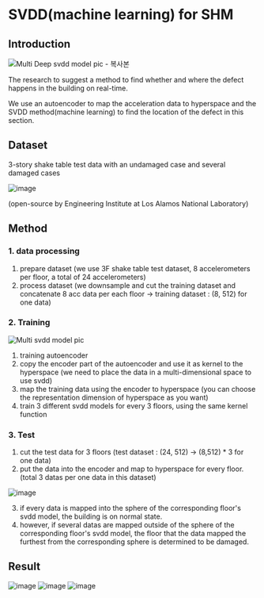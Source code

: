 # SVDD(machine learning) for SHM

## Introduction
![Multi Deep svdd model pic - 복사본](https://github.com/happyleeyi/SVDD-for-SHM/assets/173021832/9f614f57-9359-4d56-bd22-31bef9b7de67)

The research to suggest a method to find whether and where the defect happens in the building on real-time.

We use an autoencoder to map the acceleration data to hyperspace and the SVDD method(machine learning) to find the location of the defect in this section.

## Dataset

3-story shake table test data with an undamaged case and several damaged cases

![image](https://github.com/happyleeyi/SVDD-for-SHM/assets/173021832/b328aac8-2b3d-4063-9154-6c3e3cb029e1)


(open-source by Engineering Institute at Los Alamos National Laboratory)

## Method

### 1. data processing
1. prepare dataset (we use 3F shake table test dataset, 8 accelerometers per floor, a total of 24 accelerometers)
2. process dataset (we downsample and cut the training dataset and concatenate 8 acc data per each floor -> training dataset : (8, 512) for one data)

### 2. Training
![Multi svdd model pic](https://github.com/happyleeyi/SVDD-for-SHM/assets/173021832/255e7a82-2bc4-4ad6-b165-6b4a0d51e6d6)

1. training autoencoder
2. copy the encoder part of the autoencoder and use it as kernel to the hyperspace (we need to place the data in a multi-dimensional space to use svdd)
3. map the training data using the encoder to hyperspace (you can choose the representation dimension of hyperspace as you want)
4. train 3 different svdd models for every 3 floors, using the same kernel function

### 3. Test
1. cut the test data for 3 floors (test dataset : (24, 512) -> (8,512) * 3 for one data)
2. put the data into the encoder and map to hyperspace for every floor. (total 3 datas per one data in this dataset)

![image](https://github.com/happyleeyi/SVDD-for-SHM/assets/173021832/9113a39a-d7fb-4f44-84e5-5245d848daaa)

3. if every data is mapped into the sphere of the corresponding floor's svdd model, the building is on normal state.
4. however, if several datas are mapped outside of the sphere of the corresponding floor's svdd model, the floor that the data mapped the furthest from the corresponding sphere is determined to be damaged.

## Result

![image](https://github.com/happyleeyi/SVDD-for-SHM/assets/173021832/cbc72996-60e9-44bc-8673-531957db65d8)
![image](https://github.com/happyleeyi/SVDD-for-SHM/assets/173021832/73e82b5c-6e0a-48e4-89d5-6ba4b338b568)
![image](https://github.com/happyleeyi/SVDD-for-SHM/assets/173021832/258888e5-440a-4e28-8124-fbb01f722b06)




